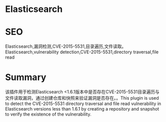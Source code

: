 # Elasticsearch
# SEO
Elasticsearch,漏洞检测,CVE-2015-5531,目录遍历,文件读取。Elasticsearch,vulnerability detection,CVE-2015-5531,directory traversal,file read
# Summary
该插件用于检测Elasticsearch <1.6.1版本中是否存在CVE-2015-5531目录遍历与文件读取漏洞，通过创建仓库和快照来验证漏洞是否存在。。This plugin is used to detect the CVE-2015-5531 directory traversal and file read vulnerability in Elasticsearch versions less than 1.6.1 by creating a repository and snapshot to verify the existence of the vulnerability.
